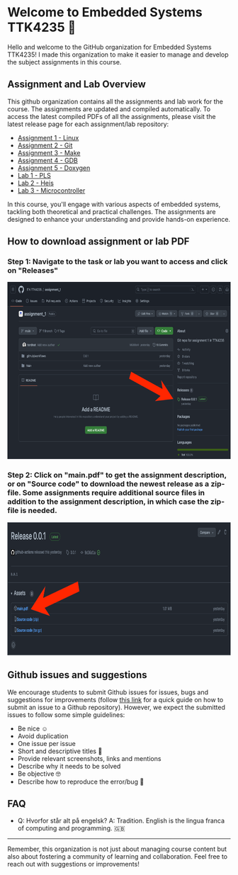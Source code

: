 # Welcome to Embedded Systems TTK4235 👋

Hello and welcome to the GitHub organization for Embedded Systems TTK4235!
I made this organization to make it easier to manage and develop the subject assignments in this course.

## Assignment and Lab Overview

This github organization contains all the assignments and lab work for the course. The assignments are updated and compiled automatically. To access the latest compiled PDFs of all the assignments, please visit the latest release page for each assignment/lab repository:

 - [Assignment 1 - Linux](https://github.com/ITK-TTK4235/assignment_1/)
 - [Assignment 2 - Git](https://github.com/ITK-TTK4235/assignment_2/)
 - [Assignment 3 - Make](https://github.com/ITK-TTK4235/assignment_3/)
 - [Assignment 4 - GDB](https://github.com/ITK-TTK4235/assignment_4/)
 - [Assignment 5 - Doxygen](https://github.com/ITK-TTK4235/assignment_5/)
 - [Lab 1 - PLS](https://github.com/ITK-TTK4235/lab_1/)
 - [Lab 2 - Heis](https://github.com/ITK-TTK4235/lab_2/)
 - [Lab 3 - Microcontroller](https://github.com/ITK-TTK4235/lab_3/)

In this course, you'll engage with various aspects of embedded systems, tackling both theoretical and practical challenges. The assignments are designed to enhance your understanding and provide hands-on experience.

## How to download assignment or lab PDF

### Step 1: Navigate to the task or lab you want to access and click on "Releases"
<img src="https://github.com/ITK-TTK4235/.github/blob/main/step1.png" alt="Step 2" height="400" width=auto>

### Step 2: Click on "main.pdf" to get the assignment description, or on "Source code" to download the newest release as a zip-file. Some assignments require additional source files in addition to the assignment description, in which case the zip-file is needed.
<img src="https://github.com/ITK-TTK4235/.github/blob/main/step2.png" alt="Step 2" height="300" width=auto>


## Github issues and suggestions

We encourage students to submit Github issues for issues, bugs and suggestions for improvements (follow [this link](https://docs.github.com/en/issues/tracking-your-work-with-issues/quickstart) for a quick guide on how to submit an issue to a Github repository). However, we expect the submitted issues to follow some simple guidelines:

- Be nice ☺️
- Avoid duplication
- One issue per issue
- Short and descriptive titles 🤏
- Provide relevant screenshots, links and mentions
- Describe why it needs to be solved 
- Be objective 🤓
- Describe how to reproduce the error/bug 🐛

## FAQ

- Q: Hvorfor står alt på engelsk? A: Tradition. English is the lingua franca of computing and programming. 🇬🇧

--- 

Remember, this organization is not just about managing course content but also about fostering a community of learning and collaboration. Feel free to reach out with suggestions or improvements!
